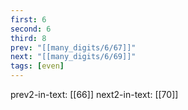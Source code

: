 ```yaml
---
first: 6
second: 6
third: 8
prev: "[[many_digits/6/67]]"
next: "[[many_digits/6/69]]"
tags: [even]
---
```

prev2-in-text: [[66]]
next2-in-text: [[70]]
